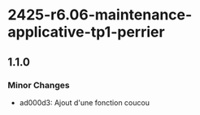 # 2425-r6.06-maintenance-applicative-tp1-perrier

## 1.1.0

### Minor Changes

- ad000d3: Ajout d'une fonction coucou
